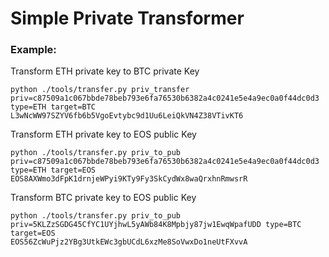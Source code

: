 # Simple Private Transformer

### Example:

Transform ETH private key to BTC private Key

```
python ./tools/transfer.py priv_transfer priv=c87509a1c067bbde78beb793e6fa76530b6382a4c0241e5e4a9ec0a0f44dc0d3 type=ETH target=BTC
L3wNcWW97SZYV6fb6b5VgoEvtybc9d1Uu6LeiQkVN4Z38VTivKT6
```

Transform ETH private key to EOS public Key

```
python ./tools/transfer.py priv_to_pub priv=c87509a1c067bbde78beb793e6fa76530b6382a4c0241e5e4a9ec0a0f44dc0d3 type=ETH target=EOS
EOS8AXWmo3dFpK1drnjeWPyi9KTy9Fy3SkCydWx8waQrxhnRmwsrR
```

Transform BTC private key to EOS public Key
```
python ./tools/transfer.py priv_to_pub priv=5KLZzSGDG45CfYC1UYjhwL5yAWb84K8Mpbjy87jw1EwqWpafUDD type=BTC target=EOS
EOS56ZcWuPjz2YBg3UtkEWc3gbUCdL6xzMe8SoVwxDo1neUtFXvvA
```

